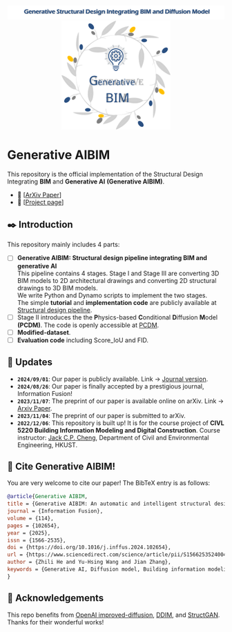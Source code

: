 <div align="center">
  <img src="./figures/Title.png">
  <img src="./figures/Generative-BIM.svg" width="50%">
</div>

# Generative AIBIM
This repository is the official implementation of the Structural Design Integrating **BIM** and **Generative AI** **(Generative AIBIM)**.  
- :orange: [[ArXiv Paper](https://arxiv.org/abs/2311.04052)]
- :watermelon:  [[Project page](http://zl-he.com/Generative-BIM/)]

## ✒️ Introduction
This repository mainly includes 4 parts:  
- [ ] **Generative AIBIM: Structural design pipeline integrating BIM and generative AI**  
      This pipeline contains 4 stages. Stage I and Stage III are converting 3D BIM models to 2D architectural drawings and converting 2D structural drawings to 3D BIM models.  
      We write Python and Dynamo scripts to implement the two stages.  
      The simple **tutorial** and **implementation code** are publicly available at [Structural design pipeline](https://github.com/hzlbbfrog/Generative-BIM/tree/main/Structural%20design%20pipeline).
- [ ] Stage II introduces the the **P**hysics-based **C**onditional **D**iffusion **M**odel **(PCDM)**. The code is openly accessible at [PCDM](https://github.com/hzlbbfrog/Generative-BIM/tree/main/PCDM).
- [ ] **Modified-dataset**.
- [ ] **Evaluation code** including Score_IoU and FID.

## 📅 Updates
- **`2024/09/01`**: Our paper is publicly available. Link → [Journal version](https://www.sciencedirect.com/science/article/pii/S1566253524004329?via%3Dihub).
- **`2024/08/26`**: Our paper is finally accepted by a prestigious journal, Information Fusion!
- **`2023/11/07`**: The preprint of our paper is available online on arXiv. Link → [Arxiv Paper](https://arxiv.org/abs/2311.04052).
- **`2023/11/04`**: The preprint of our paper is submitted to arXiv.
- **`2022/12/06`**: This repository is built up! It is for the course project of **CIVL 5220 Building Information Modeling and Digital Construction**. Course instructor: [Jack C.P. Cheng](https://www.ce.ust.hk/people/jack-chin-pang-cheng-zhengzhanpeng), Department of Civil and Environmental Engineering, HKUST.

## 🥰 Cite Generative AIBIM!
You are very welcome to cite our paper! The BibTeX entry is as follows:
```BibTeX
@article{Generative AIBIM,
title = {Generative AIBIM: An automatic and intelligent structural design pipeline integrating BIM and generative AI},
journal = {Information Fusion},
volume = {114},
pages = {102654},
year = {2025},
issn = {1566-2535},
doi = {https://doi.org/10.1016/j.inffus.2024.102654},
url = {https://www.sciencedirect.com/science/article/pii/S1566253524004329},
author = {Zhili He and Yu-Hsing Wang and Jian Zhang},
keywords = {Generative AI, Diffusion model, Building information modeling, Intelligent structural design, Shear wall structure}
}
```
## 💓 Acknowledgements
This repo benefits from [OpenAI improved-diffusion](https://github.com/openai/improved-diffusion/tree/main), [DDIM](https://github.com/ermongroup/ddim), and [StructGAN](https://github.com/wenjie-liao/StructGAN_v1).  
Thanks for their wonderful works!
